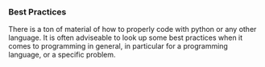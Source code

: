 ### Best Practices

There is a ton of material of how to properly code with python or any other language.
It is often adviseable to look up some best practices when it comes to programming in general, in particular for a programming language, or a specific problem.